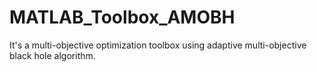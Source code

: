 # MATLAB_Toolbox_AMOBH
It's a multi-objective optimization toolbox using adaptive multi-objective black hole algorithm.

